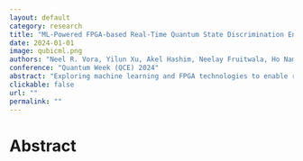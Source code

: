 ```yaml
---
layout: default
category: research
title: "ML-Powered FPGA-based Real-Time Quantum State Discrimination Enabling Mid-circuit Measurements"
date: 2024-01-01
image: qubicml.png
authors: "Neel R. Vora, Yilun Xu, Akel Hashim, Neelay Fruitwala, Ho Nam Nguyen, Haoran Liao, Jan Balewski, Abhi Rajagopala, Kasra Nowrouzi, Qing Ji, K. Birgitta Whaley, Irfan Siddiqi, Phuc VP Nguyen, Gang Huang"
conference: "Quantum Week (QCE) 2024"
abstract: "Exploring machine learning and FPGA technologies to enable real-time quantum state discrimination, crucial for quantum computing applications."
clickable: false
url: ""
permalink: ""
---
```


# Abstract


